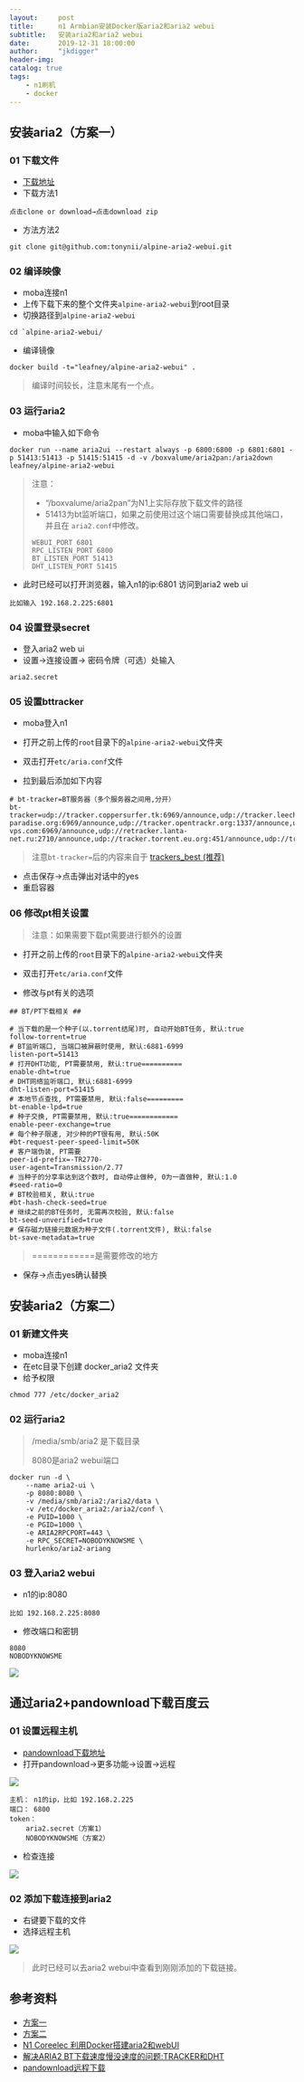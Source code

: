 ```yaml
---
layout:     post
title:      n1 Armbian安装Docker版aria2和aria2 webui
subtitle:   安装aria2和aria2 webui
date:       2019-12-31 18:00:00
author:     "jkdigger"
header-img: 
catalog: true
tags:
    - n1刷机
    - docker
---
```




## 安装aria2（方案一）

### 01 下载文件

- [下载地址](https://github.com/tonynii/alpine-aria2-webui)
- 下载方法1

```
点击clone or download→点击download zip
```

- 方法方法2

```
git clone git@github.com:tonynii/alpine-aria2-webui.git
```

###  02 编译映像 

- moba连接n1
- 上传下载下来的整个文件夹`alpine-aria2-webui`到root目录
- 切换路径到`alpine-aria2-webui`

```
cd `alpine-aria2-webui/
```

- 编译镜像

```
docker build -t="leafney/alpine-aria2-webui" .
```

> 编译时间较长，注意末尾有一个点。

### 03 运行aria2

- moba中输入如下命令

```
docker run --name aria2ui --restart always -p 6800:6800 -p 6801:6801 -p 51413:51413 -p 51415:51415 -d -v /boxvalume/aria2pan:/aria2down leafney/alpine-aria2-webui
```

> 注意：
>
> - “/boxvalume/aria2pan”为N1上实际存放下载文件的路径
> - 51413为bt监听端口，如果之前使用过这个端口需要替换成其他端口，并且在  `aria2.conf`中修改。  
>
> ```
> WEBUI_PORT 6801
> RPC_LISTEN_PORT 6800
> BT_LISTEN_PORT 51413
> DHT_LISTEN_PORT 51415
> ```

- 此时已经可以打开浏览器，输入n1的ip:6801 访问到aria2 web ui

```
比如输入 192.168.2.225:6801
```

### 04 设置登录secret

- 登入aria2 web ui
- 设置→连接设置→ 密码令牌（可选）处输入

```
aria2.secret
```

### 05 设置bttracker

- moba登入n1
- 打开之前上传的`root`目录下的`alpine-aria2-webui`文件夹
- 双击打开`etc/aria.conf`文件

- 拉到最后添加如下内容

```
# bt-tracker=BT服务器（多个服务器之间用,分开）
bt-tracker=udp://tracker.coppersurfer.tk:6969/announce,udp://tracker.leechers-paradise.org:6969/announce,udp://tracker.opentrackr.org:1337/announce,udp://tracker.internetwarriors.net:1337/announce,udp://p4p.arenabg.com:1337/announce,udp://9.rarbg.to:2710/announce,udp://9.rarbg.me:2710/announce,udp://tracker.openbittorrent.com:80/announce,udp://exodus.desync.com:6969/announce,udp://tracker.tiny-vps.com:6969/announce,udp://retracker.lanta-net.ru:2710/announce,udp://tracker.torrent.eu.org:451/announce,udp://tracker.moeking.me:6969/announce,udp://tracker.cyberia.is:6969/announce,udp://open.stealth.si:80/announce,udp://denis.stalker.upeer.me:6969/announce,udp://ipv4.tracker.harry.lu:80/announce,udp://open.demonii.si:1337/announce,udp://explodie.org:6969/announce,udp://zephir.monocul.us:6969/announce
```

> 注意`bt-tracker=`后的内容来自于 [trackers_best (推荐)](https://tk.sleele.com/)

- 点击保存→点击弹出对话中的yes
- 重启容器

### 06 修改pt相关设置

>  注意：如果需要下载pt需要进行额外的设置

- 打开之前上传的`root`目录下的`alpine-aria2-webui`文件夹
- 双击打开`etc/aria.conf`文件

- 修改与pt有关的选项

```
## BT/PT下载相关 ##

# 当下载的是一个种子(以.torrent结尾)时, 自动开始BT任务, 默认:true
follow-torrent=true
# BT监听端口, 当端口被屏蔽时使用, 默认:6881-6999
listen-port=51413
# 打开DHT功能, PT需要禁用, 默认:true==========
enable-dht=true
# DHT网络监听端口, 默认:6881-6999
dht-listen-port=51415
# 本地节点查找, PT需要禁用, 默认:false=========
bt-enable-lpd=true
# 种子交换, PT需要禁用, 默认:true============
enable-peer-exchange=true
# 每个种子限速, 对少种的PT很有用, 默认:50K
#bt-request-peer-speed-limit=50K
# 客户端伪装, PT需要
peer-id-prefix=-TR2770-
user-agent=Transmission/2.77
# 当种子的分享率达到这个数时, 自动停止做种, 0为一直做种, 默认:1.0
#seed-ratio=0
# BT校验相关, 默认:true
#bt-hash-check-seed=true
# 继续之前的BT任务时, 无需再次校验, 默认:false
bt-seed-unverified=true
# 保存磁力链接元数据为种子文件(.torrent文件), 默认:false
bt-save-metadata=true
```

> ============是需要修改的地方

- 保存→点击yes确认替换

## 安装aria2（方案二）

### 01 新建文件夹

- moba连接n1
- 在etc目录下创建 docker_aria2 文件夹
- 给予权限

```
chmod 777 /etc/docker_aria2
```

### 02 运行aria2

> /media/smb/aria2 是下载目录
>
> 8080是aria2 webui端口

```
docker run -d \
    --name aria2-ui \
    -p 8080:8080 \
    -v /media/smb/aria2:/aria2/data \
    -v /etc/docker_aria2:/aria2/conf \
    -e PUID=1000 \
    -e PGID=1000 \
    -e ARIA2RPCPORT=443 \
    -e RPC_SECRET=NOBODYKNOWSME \
    hurlenko/aria2-ariang
```

### 03 登入aria2 webui

- n1的ip:8080

```
比如 192.168.2.225:8080
```

- 修改端口和密钥

```
8080
NOBODYKNOWSME
```

![](https://raw.githubusercontent.com/jkdigger/picForBlog/master/images/20200110200707.png)

## 通过aria2+pandownload下载百度云

### 01 设置远程主机

- [pandownload下载地址](https://pandownload.com/index.html)
- 打开pandownload→更多功能→设置→远程

![](https://raw.githubusercontent.com/jkdigger/picForBlog/master/images/20191231210351.png)

```
主机： n1的ip，比如 192.168.2.225
端口： 6800
token： 
	aria2.secret（方案1）
	NOBODYKNOWSME（方案2）
```

- 检查连接

![](https://raw.githubusercontent.com/jkdigger/picForBlog/master/images/20191231210425.png)

### 02 添加下载连接到aria2

- 右键要下载的文件
- 选择远程主机

![](https://raw.githubusercontent.com/jkdigger/picForBlog/master/images/20191231210545.png)

> 此时已经可以去aria2 webui中查看到刚刚添加的下载链接。

## 参考资料

- [方案一](https://github.com/tonynii/alpine-aria2-webui)
- [方案二](https://github.com/hurlenko/aria2-ariang-docker#docker)
- [N1 Coreelec 利用Docker搭建aria2和webUI ](https://www.right.com.cn/forum/thread-810527-9-1.html)
- [解决ARIA2 BT下载速度慢没速度的问题:TRACKER和DHT](https://www.tjflora.com/archives/359)
- [pandownload远程下载](https://pandownload.com/document/remote.html)

